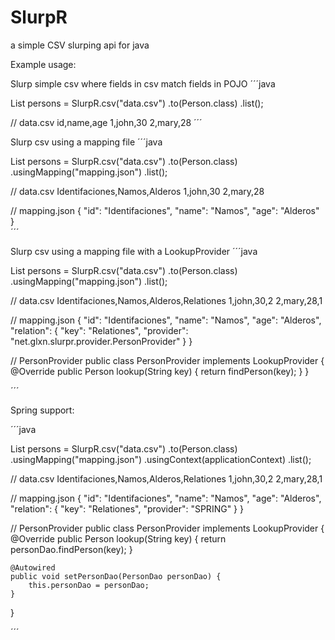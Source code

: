 SlurpR
======

a simple CSV slurping api for java

Example usage:

Slurp simple csv where fields in csv match fields in POJO
´´´java

List<Person> persons = 
                SlurpR.csv("data.csv")
                      .to(Person.class)
                      .list();


// data.csv
id,name,age
1,john,30
2,mary,28
´´´

Slurp csv using a mapping file
´´´java

List<Person> persons =
                SlurpR.csv("data.csv")
                      .to(Person.class)
                      .usingMapping("mapping.json")
                      .list();

// data.csv
Identifaciones,Namos,Alderos
1,john,30
2,mary,28

// mapping.json
{
    "id": "Identifaciones",
    "name": "Namos",
    "age": "Alderos"
}           
´´´

Slurp csv using a mapping file with a LookupProvider
´´´java

List<Person> persons =
                SlurpR.csv("data.csv")
                      .to(Person.class)
                      .usingMapping("mapping.json")
                      .list();

// data.csv
Identifaciones,Namos,Alderos,Relationes
1,john,30,2
2,mary,28,1

// mapping.json
{
    "id": "Identifaciones",
    "name": "Namos",
    "age": "Alderos",
    "relation": {
        "key": "Relationes",
        "provider": "net.glxn.slurpr.provider.PersonProvider"
    }
}

// PersonProvider
public class PersonProvider implements LookupProvider<Person> {
    @Override
    public Person lookup(String key) {
        return findPerson(key);
    }
}
                      
´´´

Spring support:

´´´java

List<Person> persons =
                SlurpR.csv("data.csv")
                      .to(Person.class)
                      .usingMapping("mapping.json")
                      .usingContext(applicationContext)
                      .list();

// data.csv
Identifaciones,Namos,Alderos,Relationes
1,john,30,2
2,mary,28,1

// mapping.json
{
    "id": "Identifaciones",
    "name": "Namos",
    "age": "Alderos",
    "relation": {
        "key": "Relationes",
        "provider": "SPRING"
    }
}

// PersonProvider
public class PersonProvider implements LookupProvider<Person> {
    @Override
    public Person lookup(String key) {
        return personDao.findPerson(key);
    }
    
    @Autowired
    public void setPersonDao(PersonDao personDao) {
        this.personDao = personDao;
    }
}
                      
´´´
